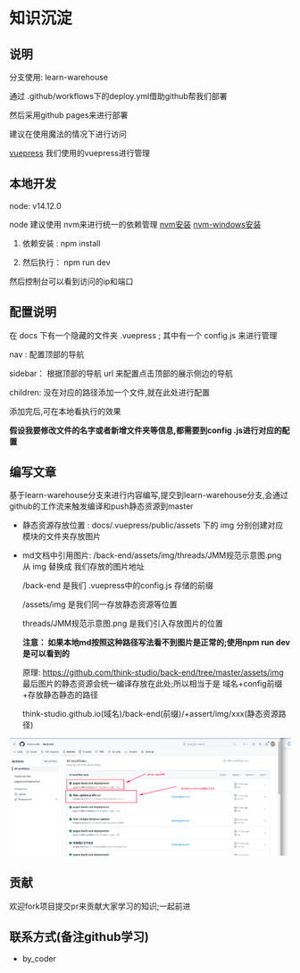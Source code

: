# 知识沉淀

## 说明

分支使用:  learn-warehouse

通过 .github/workflows下的deploy.yml借助github帮我们部署

然后采用github pages来进行部署

建议在使用魔法的情况下进行访问

[vuepress](https://vuepress.vuejs.org/zh/guide/) 我们使用的vuepress进行管理

## 本地开发

node:  v14.12.0

node 建议使用 nvm来进行统一的依赖管理   [nvm安装](https://github.com/nvm-sh/nvm)     [nvm-windows安装](https://github.com/coreybutler/nvm-windows)

1. 依赖安装 :  npm install

2. 然后执行： npm run dev

然后控制台可以看到访问的ip和端口

## 配置说明

在 docs 下有一个隐藏的文件夹 .vuepress ; 其中有一个 config.js 来进行管理

nav : 配置顶部的导航

sidebar： 根据顶部的导航 url 来配置点击顶部的展示侧边的导航

children:  没在对应的路径添加一个文件,就在此处进行配置

添加完后,可在本地看执行的效果

**假设我要修改文件的名字或者新增文件夹等信息,都需要到config .js进行对应的配置**

## 编写文章 

基于learn-warehouse分支来进行内容编写,提交到learn-warehouse分支,会通过github的工作流来触发编译和push静态资源到master

- 静态资源存放位置 :   docs/.vuepress/public/assets 下的  img 分别创建对应模块的文件夹存放图片

- md文档中引用图片:    /back-end/assets/img/threads/JMM规范示意图.png     从 img 替换成 我们存放的图片地址

  /back-end 是我们 .vuepress中的config.js 存储的前缀

  /assets/img  是我们同一存放静态资源等位置

  threads/JMM规范示意图.png 是我们引入存放图片的位置

  **注意： 如果本地md按照这种路径写法看不到图片是正常的;使用npm run dev是可以看到的**

  原理:  https://github.com/think-studio/back-end/tree/master/assets/img   最后图片的静态资源会统一编译存放在此处;所以相当于是 域名+config前缀+存放静态静态的路径

  think-studio.github.io(域名)/back-end(前缀)/+assert/img/xxx(静态资源路径)

![工作流触发](./images/use_actions.png)

## 贡献

欢迎fork项目提交pr来贡献大家学习的知识;一起前进

## 联系方式(备注github学习)

- by_coder